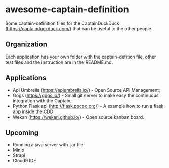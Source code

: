 # awesome-captain-definition
Some captain-definition files for the CaptainDuckDuck (https://captainduckduck.com/) that can be useful to the other people.

## Organization
Each application has your own folder with the captain-defition file, other test files and the instruction are in the README.md.

## Applications
* Api Umbrella (https://apiumbrella.io/) - Open Source API Management;
* Gogs (https://gogs.io/) - Small git server to make easy the continuous integration with the Captain;
* Python Flask api (http://flask.pocoo.org/) - A example how to run a flask app inside the CDD
* Wekan (https://wekan.github.io/) - Open source kanban board.

## Upcoming
* Running a java server with .jar file
* Minio
* Strapi
* Cloud9 IDE